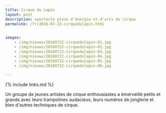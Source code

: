 ```yaml
---
title: Cirque du Lapin
layout: post
description: spectacle plein d'énergie et d'arts du cirque
permalink: /fr/2016-07-22-cirquedulapin.html

    
images: 
    - /img/nieuws/20160722-cirquedulapin-01.jpg
    - /img/nieuws/20160722-cirquedulapin-02.jpg
    - /img/nieuws/20160722-cirquedulapin-03.jpg
    - /img/nieuws/20160722-cirquedulapin-04.jpg
    - /img/nieuws/20160722-cirquedulapin-05.jpg
    - /img/nieuws/20160722-cirquedulapin-06.jpg
    
---
```


{% include links.md %}

Un groupe de jeunes artistes de cirque enthousiastes a émerveillé petits et grands avec leurs trampolines audacieux, leurs numéros de jonglerie et bien d'autres techniques de cirque.


